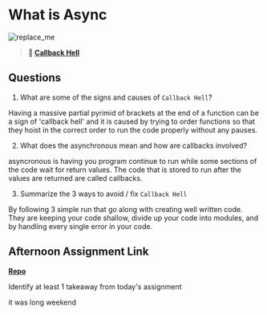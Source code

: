 # What is Async

![replace_me](https://codeworks.blob.core.windows.net/public/assets/img/illustrations/placeholder.svg)

> **📖 [Callback Hell](https://codeworksacademy.com/fs-student-guide/resources/wk4/01-Callbacks)**

## Questions

1. What are some of the signs and causes of `Callback Hell`?

Having a massive partial pyrimid of brackets at the end of a function can be a sign of 'callback hell' and it is caused by trying to order functions so that they hoist in the correct order to run the code properly without any pauses.

2. What does the asynchronous mean and how are callbacks involved?

asyncronous is having you program continue to run while some sections of the code wait for return values. The code that is stored to run after the values are returned are called callbacks.

3. Summarize the 3 ways to avoid / fix `Callback Hell`

By following 3 simple run that go along with creating well written code. They are keeping your code shallow, divide up your code into modules, and by handling every single error in your code.

## Afternoon Assignment Link

**[Repo](N/A)**

Identify at least 1 takeaway from today's assignment
 
 it was long weekend